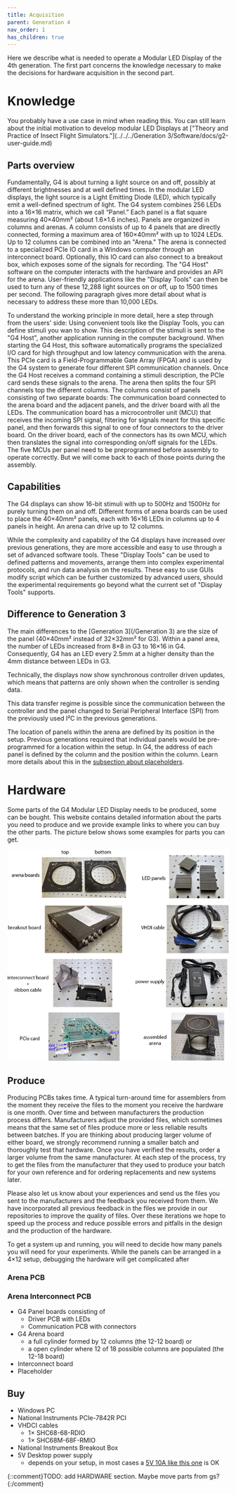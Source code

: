 ```yaml
---
title: Acquisition
parent: Generation 4
nav_order: 1
has_children: true
---
```


Here we describe what is needed to operate a Modular LED Display of the 4th generation. The first part concerns the knowledge necessary to make the decisions for hardware acquisition in the second part.

# Knowledge

You probably have a use case in mind when reading this. You can still learn about the initial motivation to develop modular LED Displays at ["Theory and Practice of Insect Flight Simulators."](../../../Generation 3/Software/docs/g2-user-guide.md)

## Parts overview

Fundamentally, G4 is about turning a light source on and off, possibly at different brightnesses and at well defined times. In the modular LED displays, the light source is a Light Emitting Diode (LED), which typically emit a well-defined spectrum of light. The G4 system combines 256 LEDs into a 16×16 matrix, which we call “Panel.” Each panel is a flat square measuring 40×40mm² (about 1.6×1.6 inches). Panels are organized in columns and arenas. A column consists of up to 4 panels that are directly connected, forming a maximum area of 160×40mm² with up to 1024 LEDs. Up to 12 columns can be combined into an "Arena." The arena is connected to a specialized PCIe IO card in a Windows computer through an interconnect board. Optionally, this IO card can also connect to a breakout box, which exposes some of the signals for recording. The "G4 Host" software on the computer interacts with the hardware and provides an API for the arena. User-friendly applications like the "Display Tools" can then be used to turn any of these 12,288 light sources on or off, up to 1500 times per second. The following paragraph gives more detail about what is necessary to address these more than 10,000 LEDs.

To understand the working principle in more detail, here a step through from the users' side: Using convenient tools like the Display Tools, you can define stimuli you wan to show. This description of the stimuli is sent to the "G4 Host", another application running in the computer background. When starting the G4 Host, this software automatically programs the specialized I/O card for high throughput and low latency communication with the arena. This PCIe card is a Field-Programmable Gate Array (FPGA) and is used by the G4 system to generate four different SPI communication channels. Once the G4 Host receives a command containing a stimuli description, the PCIe card sends these signals to the arena. The arena then splits the four SPI channels top the different columns. The columns consist of panels consisting of two separate boards: The communication board connected to the arena board and the adjacent panels, and the driver board with all the LEDs. The communication board has a microcontroller unit (MCU) that receives the incoming SPI signal, filtering for signals meant for this specific panel, and then forwards this signal to one of four connectors to the driver board. On the driver board, each of the connectors has its own MCU, which then translates the signal into corresponding on/off signals for the LEDs. The five MCUs per panel need to be preprogrammed before assembly to operate correctly. But we will come back to each of those points during the assembly.

## Capabilities

The G4 displays can show 16-bit stimuli with up to 500Hz and 1500Hz for purely turning them on and off. Different forms of arena boards can be used to place the 40×40mm² panels, each with 16×16 LEDs in columns up to 4 panels in height. An arena can drive up to 12 columns.

While the complexity and capability of the G4 displays have increased over previous generations, they are more accessible and easy to use through a set of advanced software tools. These "Display Tools" can be used to defined patterns and movements, arrange them into complex experimental protocols, and run data analysis on the results. These easy to use GUIs modify script which can be further customized by advanced users, should the experimental requirements go beyond what the current set of "Display Tools" supports.

## Difference to Generation 3

The main differences to the [Generation 3](/Generation 3) are the size of the panel (40×40mm² instead of 32×32mm² for G3). Within a panel area, the number of LEDs increased from 8×8 in G3 to 16×16 in G4. Consequently, G4 has an LED every 2.5mm at a higher density than the 4mm distance between LEDs in G3.

Technically, the displays now show synchronous controller driven updates, which means that patterns are only shown when the controller is sending data. 

This data transfer regime is possible since the communication between the controller and the panel changed to  Serial Peripheral Interface (SPI) from the previously used I²C in the previous generations.

The location of panels within the arena are defined by its position in the setup. Previous generations required that individual panels would be pre-programmed for a location within the setup. In G4, the address of each panel is defined by the column and the position within the column. Learn more details about this in the [subsection about placeholders](#placeholder).

# Hardware

Some parts of the G4 Modular LED Display needs to be produced, some can be bought. This website contains detailed information about the parts you need to produce and we provide example links to where you can buy the other parts. The picture below shows some examples for parts you can get.

![example parts](../assets/G4_hardware-overview.jpg)

## Produce

Producing PCBs takes time. A typical turn-around time for assemblers from the moment they receive the files to the moment you receive the hardware is one month. Over time and between manufacturers the production process differs. Manufacturers adjust the provided files, which sometimes means that the same set of files produce more or less reliable results between batches. If you are thinking about producing larger volume of either board, we strongly recommend running a smaller batch and thoroughly test that hardware. Once you have verified the results, order a larger volume from the same manufacturer. At each step of the process, try to get the files from the manufacturer that they used to produce your batch for your own reference and for ordering replacements and new systems later. 

Please also let us know about your experiences and send us the files you sent to the manufacturers and the feedback you received from them. We have incorporated all previous feedback in the files we provide in our repositories to improve the quality of files. Over these iterations we hope to speed up the process and reduce possible errors and pitfalls in the design and the production of the hardware.

To get a system up and running, you will need to decide how many panels you will need for your experiments. While the panels can be arranged in a 4×12 setup, debugging the hardware will get complicated after 


### Arena PCB

### Arena Interconnect PCB

- G4 Panel boards consisting of
  - Driver PCB with LEDs
  - Communication PCB with connectors
- G4 Arena board
  - a full cylinder formed by 12 columns (the 12-12 board) or
  - a open cylinder where 12 of 18 possible columns are populated (the 12-18 board)
- Interconnect board
- Placeholder

## Buy

- Windows PC
- National Instruments PCIe-7842R PCI
- VHDCI cables
  - 1× SHC68-68-RDIO
  - 1× SHC68M-68F-RMIO
- National Instruments Breakout Box
- 5V Desktop power supply
  - depends on your setup, in most cases a [5V 10A like this one](https://www.adafruit.com/product/658) is OK

{::comment}TODO: add HARDWARE section. Maybe move parts from gs?{:/comment}
